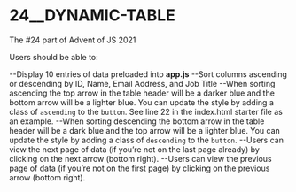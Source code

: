 # 24__DYNAMIC-TABLE

The #24 part of Advent of JS 2021

Users should be able to:

--Display 10 entries of data preloaded into **app.js**
--Sort columns ascending or descending by ID, Name, Email Address, and Job Title
--When sorting ascending the top arrow in the table header will be a darker blue and the bottom arrow will be a lighter blue. You can update the style by adding a class of `ascending` to the `button`. See line 22 in the index.html starter file as an example.
--When sorting descending the bottom arrow in the table header will be a dark blue and the top arrow will be a lighter blue. You can update the style by adding a class of `descending` to the `button`.
--Users can view the next page of data (if you’re not on the last page already) by clicking on the next arrow (bottom right).
--Users can view the previous page of data (if you’re not on the first page) by clicking on the previous arrow (bottom right).
